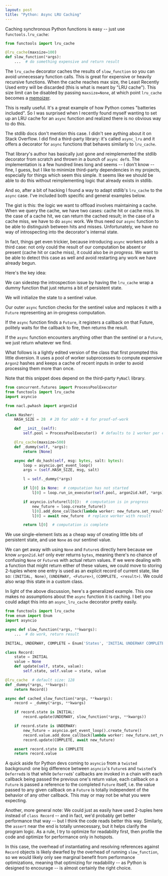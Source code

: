 ```yaml
---
layout: post
title: "Python: Async LRU Caching"
---
```


Caching synchronous Python functions is easy -- just use `functools.lru_cache`:

```python
from functools import lru_cache

@lru_cache(maxsize=100)
def slow_function(*args):
    ...  # do something expensive and return result
```

The `lru_cache` decorator caches the results of `slow_function` so you can avoid
unnecessary function calls. This is great for expensive or heavily recursive
functions. When the cache reaches max size, the Least Recently Used entry will
be discarded (this is what is meant by "LRU cache"). This size limit can be
disabled by passing `maxsize=None`, at which point `lru_cache` becomes a
[memoizer](https://en.wikipedia.org/wiki/Memoization).

This is really useful. It's a great example of how Python comes "batteries
included". So I was surprised when I recently found myself wanting to set up an
LRU cache for an `async` function and realized there is no obvious way to do
this.

The stdlib docs don't mention this case. I didn't see aything about it on Stack
Overflow. I did find a third-party library: it's called `async_lru` and it
offers a decorator for `async` functions that behaves similarly to `lru_cache`.

That library's author has basically just gone and reimplemented the stdlib
decorator from scratch and thrown in a bunch of `async def`s. The implementation
is a few hundred lines long and seems -- I don't know -- fine, I guess, but I
like to minimize third-party dependencies in my projects, especially for things
which seem this simple. It seems like we should be able to do this without
reimplementing logic that already exists in stdlib.

And so, after a bit of hacking I found a way to adapt stdlib's `lru_cache` to
the `async` case. I've included both specific and general examples below.

The gist is this: the logic we want to offload involves maintaining a cache.
When we query the cache, we have two cases: cache hit or cache miss. In the case
of a cache hit, we can return the cached result; in the case of a cache miss, we
have to do `async` work. We thus need our `async` function to be able to
distinguish between hits and misses. Unfortunately, we have no way of
introspecting into the decorator's internal state.

In fact, things get even trickier, because introducing `async` workers adds a
third case: not only could the result of our computation be absent or present
(cache hit or cache miss), it could also be _in progress_. We want to be able to
detect this case as well and avoid restarting any work we have already begun.

Here's the key idea:

We can sidestep the introspection issue by having the `lru_cache` wrap a dummy
function that just returns a bit of persistent state.

We will initialize the state to a sentinel value.

Our outer `async` function checks for the sentinel value and replaces it with a
`Future` representing an in-progress computation.

If the `async` function finds a `Future`, it registers a callback on that
Future, politely waits for the callback to fire, then returns the result.

If the `async` function encounters anything other than the sentinel or a
`Future`, we just return whatever we find.

What follows is a lightly edited version of the class that first prompted this
little diversion. It uses a pool of worker subprocesses to compute expensive
`Argon2` hashes and keeps a cache of recent inputs in order to avoid processing
them more than once.

Note that this snippet does depend on the third-party `PyNaCl` library.

```python
from concurrent.futures import ProcessPoolExecutor
from functools import lru_cache
import asyncio

from nacl.pwhash import argon2id

class Hasher:
    HASH_SIZE = 28  # 20 for addr + 8 for proof-of-work

    def __init__(self):
        self.pool = ProcessPoolExecutor()  # defaults to 1 worker per core

    @lru_cache(maxsize=500)
    def _dummy(self, *args):
        return [None]

    async def do_hash(self, msg: bytes, salt: bytes):
        loop = asyncio.get_event_loop()
        args = (self.HASH_SIZE, msg, salt)

        l = self._dummy(*args)

        if l[0] is None:  # computation has not started
            l[0] = loop.run_in_executor(self.pool, argon2id.kdf, *args)

        if asyncio.isfuture(l[0]):  # computation is in progress
            new_future = loop.create_future()
            l[0].add_done_callback(lambda worker: new_future.set_result(worker.result()))
            l[0] = await new_future  # replace worker with result

        return l[0]  # computation is complete
```

We use single-element lists as a cheap way of creating little bits of persistent
state, and use `None` as our sentinel value.

We can get away with using `None` and `Future`s directly here because we know
`argon2id.kdf` only ever returns `bytes`, meaning there's no chance of confusing
`None` or `Future`s with actual return values. If we were dealing with a
function that might return either of these values, we could move to storing
2-tuples where one entry is used as an explicit record of current state, like
so: `(INITIAL, None)`, `(UNDERWAY, <Future>)`, `(COMPLETE, <result>)`. We could
also wrap this state in a custom class.

In light of the above discussion, here's a generalized example. This one makes
no assumptions about the `async` function it is caching. I bet you could adapt
this into an `async_lru_cache` decorator pretty easily.

```python
from functools import lru_cache
from enum import Enum
import asyncio

async def slow_function(*args, **kwargs):
    ...  # do work, return result

INITIAL, UNDERWAY, COMPLETE = Enum('States', 'INITIAL UNDERWAY COMPLETE')

class Record:
    state = INITIAL
    value = None
    def update(self, state, value):
        self.state, self.value = state, value

@lru_cache  # default size: 128
def _dummy(*args, **kwargs):
    return Record()

async def cached_slow_function(*args, **kwargs):
    record = _dummy(*args, **kwargs)

    if record.state is INITIAL:
        record.update(UNDERWAY, slow_function(*args, **kwargs))

    if record.state is UNDERWAY:
        new_future = asyncio.get_event_loop().create_future()
        record.value.add_done_callback(lambda worker: new_future.set_result(worker.result()))
        record.update(COMPLETE, await new_future)

    assert record.state is COMPLETE
    return record.value
```

A quick aside for Python devs coming to `asyncio` from a `twisted` background:
one big difference between `asyncio`'s `Future`s and `twisted`'s `Deferred`s is
that while `Deferred`s' callbacks are invoked in a chain with each callback
being passed the previous one's return value, each callback on a `Future` is
passed a reference to the completed `Future` itself, i.e. the value passed to
any given callback on a `Future` is totally independent of the behavior of any
other callback. This may or may not be what you were expecting.

Another, more general note: We could just as easily have used 2-tuples here
instead of `class Record` -- and in fact, we'd probably get better performance
that way -- but I think the code reads better this way. Similarly, the `assert`
near the end is totally unnecessary, but it helps clarify the program logic. As
a rule, I try to optimize for readability first, then profile the code and
optimize for performance only in hotspots.

In this case, the overhead of instantiating and resolving references against
`Record` objects is likely dwarfed by the overhead of running `slow_function`,
so we would likely only see marginal benefit from performance optimizations,
meaning that optimizing for readability -- as Python is designed to encourage --
is almost certainly the right choice.
